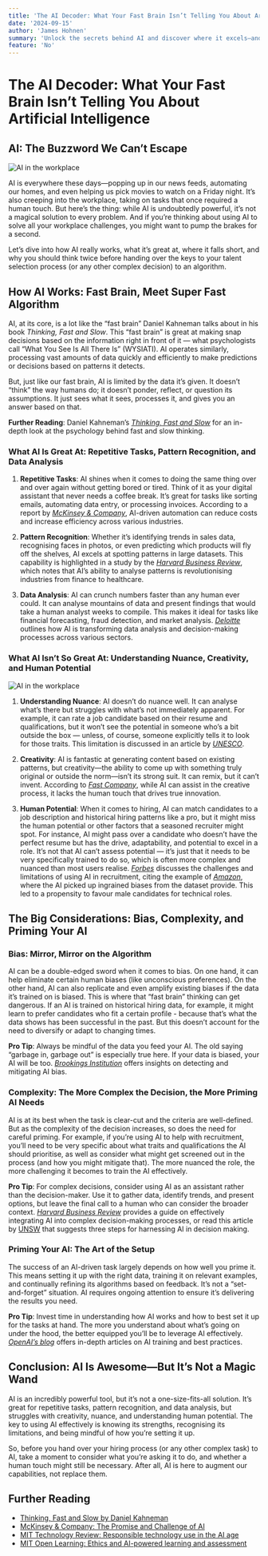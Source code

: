 ```yaml
---
title: 'The AI Decoder: What Your Fast Brain Isn’t Telling You About Artificial Intelligence'
date: '2024-09-15'
author: 'James Hohnen'
summary: 'Unlock the secrets behind AI and discover where it excels—and where it falls short. Learn how to harness AI’s power wisely and avoid common pitfalls in decision-making.'
feature: 'No'
---
```


# The AI Decoder: What Your Fast Brain Isn’t Telling You About Artificial Intelligence

## AI: The Buzzword We Can’t Escape

<img class="image_right image_medium" src="/articleimages/ai-image-blue.webp" alt="AI in the workplace" />

AI is everywhere these days—popping up in our news feeds, automating our homes, and even helping us pick movies to watch on a Friday night. It’s also creeping into the workplace, taking on tasks that once required a human touch. But here’s the thing: while AI is undoubtedly powerful, it’s not a magical solution to every problem. And if you’re thinking about using AI to solve all your workplace challenges, you might want to pump the brakes for a second.

Let’s dive into how AI really works, what it’s great at, where it falls short, and why you should think twice before handing over the keys to your talent selection process (or any other complex decision) to an algorithm.

## How AI Works: Fast Brain, Meet Super Fast Algorithm

AI, at its core, is a lot like the “fast brain” Daniel Kahneman talks about in his book *Thinking, Fast and Slow*. This “fast brain” is great at making snap decisions based on the information right in front of it — what psychologists call “What You See Is All There Is” (WYSIATI). AI operates similarly, processing vast amounts of data quickly and efficiently to make predictions or decisions based on patterns it detects. 

But, just like our fast brain, AI is limited by the data it’s given. It doesn’t “think” the way humans do; it doesn’t ponder, reflect, or question its assumptions. It just sees what it sees, processes it, and gives you an answer based on that.

**Further Reading**: Daniel Kahneman’s *[Thinking, Fast and Slow](https://www.amazon.com/Thinking-Fast-Slow-Daniel-Kahneman/dp/0374533555)* for an in-depth look at the psychology behind fast and slow thinking.

### What AI Is Great At: Repetitive Tasks, Pattern Recognition, and Data Analysis

1. **Repetitive Tasks**: AI shines when it comes to doing the same thing over and over again without getting bored or tired. Think of it as your digital assistant that never needs a coffee break. It’s great for tasks like sorting emails, automating data entry, or processing invoices. According to a report by *[McKinsey & Company](https://www.mckinsey.com/business-functions/mckinsey-digital/our-insights/the-promise-and-challenge-of-the-age-of-artificial-intelligence)*, AI-driven automation can reduce costs and increase efficiency across various industries.

2. **Pattern Recognition**: Whether it’s identifying trends in sales data, recognising faces in photos, or even predicting which products will fly off the shelves, AI excels at spotting patterns in large datasets. This capability is highlighted in a study by the *[Harvard Business Review](https://hbr.org/2020/01/competing-in-the-age-of-ai)*, which notes that AI’s ability to analyse patterns is revolutionising industries from finance to healthcare.

3. **Data Analysis**: AI can crunch numbers faster than any human ever could. It can analyse mountains of data and present findings that would take a human analyst weeks to compile. This makes it ideal for tasks like financial forecasting, fraud detection, and market analysis. *[Deloitte](https://www2.deloitte.com/us/en/pages/consulting/articles/gen-ai-use-cases.html)* outlines how AI is transforming data analysis and decision-making processes across various sectors.

### What AI Isn’t So Great At: Understanding Nuance, Creativity, and Human Potential

<img class="image_right image_medium" src="/articleimages/ai-image-beige.webp" alt="AI in the workplace" />

1. **Understanding Nuance**: AI doesn’t do nuance well. It can analyse what’s there but struggles with what’s not immediately apparent. For example, it can rate a job candidate based on their resume and qualifications, but it won’t see the potential in someone who’s a bit outside the box — unless, of course, someone explicitly tells it to look for those traits. This limitation is discussed in an article by *[UNESCO](https://www.unesco.org/en/artificial-intelligence/recommendation-ethics/cases)*.

2. **Creativity**: AI is fantastic at generating content based on existing patterns, but creativity—the ability to come up with something truly original or outside the norm—isn’t its strong suit. It can remix, but it can’t invent. According to *[Fast Company](https://www.fastcompany.com/90760756/is-dall-e-2-creating-art)*, while AI can assist in the creative process, it lacks the human touch that drives true innovation.

3. **Human Potential**: When it comes to hiring, AI can match candidates to a job description and historical hiring patterns like a pro, but it might miss the human potential or other factors that a seasoned recruiter might spot. For instance, AI might pass over a candidate who doesn’t have the perfect resume but has the drive, adaptability, and potential to excel in a role. It’s not that AI can’t assess potential — it’s just that it needs to be very specifically trained to do so, which is often more complex and nuanced than most users realise. *[Forbes](https://www.forbes.com/councils/forbestechcouncil/2023/09/25/ai-bias-in-recruitment-ethical-implications-and-transparency/)* discusses the challenges and limitations of using AI in recruitment, citing the example of *[Amazon](https://www.imd.org/research-knowledge/digital/articles/amazons-sexist-hiring-algorithm-could-still-be-better-than-a-human/#:~:text=In%20Amazon's%20case%2C%20its%20algorithm,was%20a%20factor%20in%20success.)*, where the AI picked up ingrained biases from the dataset provide. This led to a propensity to favour male candidates for technical roles. 

## The Big Considerations: Bias, Complexity, and Priming Your AI

### Bias: Mirror, Mirror on the Algorithm

AI can be a double-edged sword when it comes to bias. On one hand, it can help eliminate certain human biases (like unconscious preferences). On the other hand, AI can also replicate and even amplify existing biases if the data it’s trained on is biased. This is where that “fast brain” thinking can get dangerous. If an AI is trained on historical hiring data, for example, it might learn to prefer candidates who fit a certain profile - because that’s what the data shows has been successful in the past. But this doesn’t account for the need to diversify or adapt to changing times.

**Pro Tip**: Always be mindful of the data you feed your AI. The old saying “garbage in, garbage out” is especially true here. If your data is biased, your AI will be too. *[Brookings Institution](https://www.brookings.edu/research/algorithmic-bias-detection-and-mitigation-best-practices-and-policies-to-reduce-consumer-harms/)* offers insights on detecting and mitigating AI bias.

### Complexity: The More Complex the Decision, the More Priming AI Needs

AI is at its best when the task is clear-cut and the criteria are well-defined. But as the complexity of the decision increases, so does the need for careful priming. For example, if you’re using AI to help with recruitment, you’ll need to be very specific about what traits and qualifications the AI should prioritise, as well as consider what might get screened out in the process (and how you might mitigate that). The more nuanced the role, the more challenging it becomes to train the AI effectively.

**Pro Tip**: For complex decisions, consider using AI as an assistant rather than the decision-maker. Use it to gather data, identify trends, and present options, but leave the final call to a human who can consider the broader context. *[Harvard Business Review](https://hbr.org/2018/01/artificial-intelligence-for-the-real-world)* provides a guide on effectively integrating AI into complex decision-making processes, or read this article by [UNSW](https://www.businessthink.unsw.edu.au/articles/AI-powered-decision-making-data-driven-leadership) that suggests three steps for harnessing AI in decision making.

### Priming Your AI: The Art of the Setup

The success of an AI-driven task largely depends on how well you prime it. This means setting it up with the right data, training it on relevant examples, and continually refining its algorithms based on feedback. It’s not a “set-and-forget” situation. AI requires ongoing attention to ensure it’s delivering the results you need.

**Pro Tip**: Invest time in understanding how AI works and how to best set it up for the tasks at hand. The more you understand about what’s going on under the hood, the better equipped you’ll be to leverage AI effectively. *[OpenAI’s blog](https://openai.com/blog/)* offers in-depth articles on AI training and best practices.

## Conclusion: AI Is Awesome—But It’s Not a Magic Wand

AI is an incredibly powerful tool, but it’s not a one-size-fits-all solution. It’s great for repetitive tasks, pattern recognition, and data analysis, but struggles with creativity, nuance, and understanding human potential. The key to using AI effectively is knowing its strengths, recognising its limitations, and being mindful of how you’re setting it up.

So, before you hand over your hiring process (or any other complex task) to AI, take a moment to consider what you’re asking it to do, and whether a human touch might still be necessary. After all, AI is here to augment our capabilities, not replace them.

## Further Reading

- [Thinking, Fast and Slow by Daniel Kahneman](https://www.amazon.com/Thinking-Fast-Slow-Daniel-Kahneman/dp/0374533555)
- [McKinsey & Company: The Promise and Challenge of AI](https://www.mckinsey.com/business-functions/mckinsey-digital/our-insights/the-promise-and-challenge-of-the-age-of-artificial-intelligence)
- [MIT Technology Review: Responsible technology use in the AI age](https://www.technologyreview.com/2024/02/15/1087815/responsible-technology-use-in-the-ai-age/)
- [MIT Open Learning: Ethics and AI-powered learning and assessment](https://openlearning.mit.edu/news/ethics-and-ai-powered-learning-and-assessment)